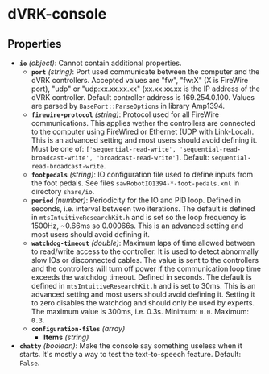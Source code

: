 # dVRK-console

## Properties

- **`io`** *(object)*: Cannot contain additional properties.
  - **`port`** *(string)*: Port used communicate between the computer and the dVRK controllers.  Accepted values are "fw", "fw:X" (X is FireWire port), "udp" or "udp:xx.xx.xx.xx" (xx.xx.xx.xx is the IP address of the dVRK controller.  Default controller address is 169.254.0.100.  Values are parsed by `BasePort::ParseOptions` in library Amp1394.
  - **`firewire-protocol`** *(string)*: Protocol used for all FireWire communications.  This applies wether the controllers are connected to the computer using FireWired or Ethernet (UDP with Link-Local).  This is an advanced setting and most users should avoid defining it. Must be one of: `['sequential-read-write', 'sequential-read-broadcast-write', 'broadcast-read-write']`. Default: `sequential-read-broadcast-write`.
  - **`footpedals`** *(string)*: IO configuration file used to define inputs from the foot pedals.  See files `sawRobotIO1394-*-foot-pedals.xml` in directory `share/io`.
  - **`period`** *(number)*: Periodicity for the IO and PID loop.  Defined in seconds, i.e. interval between two iterations.  The default is defined in `mtsIntuitiveResearchKit.h` and is set so the loop frequency is 1500Hz, ~0.66ms so 0.00066s.  This is an advanced setting and most users should avoid defining it.
  - **`watchdog-timeout`** *(double)*: Maximum laps of time allowed between to read/write access to the controller.  It is used to detect abnormally slow IOs or disconnected cables.  The value is sent to the controllers and the controllers will turn off power if the communication loop time exceeds the watchdog timeout.  Defined in seconds.  The default is defined in `mtsIntuitiveResearchKit.h` and is set to 30ms.  This is an advanced setting and most users should avoid defining it.  Setting it to zero disables the watchdog and should only be used by experts.  The maximum value is 300ms, i.e. 0.3s. Minimum: `0.0`. Maximum: `0.3`.
  - **`configuration-files`** *(array)*
    - **Items** *(string)*
- **`chatty`** *(boolean)*: Make the console say something useless when it starts.  It's mostly a way to test the text-to-speech feature. Default: `False`.
